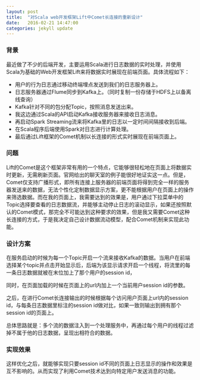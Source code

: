 ```yaml
---
layout: post
title:  "对Scala web开发框架Lift中Comet长连接的重新设计"
date:   2016-02-21 14:47:00
categories: jekyll update
---
```


### 背景

最近做了不少的后端开发，主要运用Scala进行日志数据的实时处理，并使用Scala为基础的Web开发框架Lift来将数据实时展现在前端页面。具体流程如下：

* 用户的行为日志通过移动终端埋点发送到我们的日志服务器上。
* 日志服务器通过Flume同步到Kafka上。（同时复制一份存储于HDFS上以备离线查询）
* Kafka针对不同的包分配Topic，按照消息发送出来。
* 我这边通过Scala的API启动Kafka接收服务器来接收日志消息。
* 再启动Spark Streaming流来将Kafka里的日志以一定时间间隔接收到后端。
* 在Scala程序后端使用Spark对日志进行计算处理。
* 最后通过Lift框架的Comet机制以长连接的形式实时展现在前端页面上。

### 问题

Lift的Comet是这个框架非常有用的一个特点，它能够很轻松地在页面上将数据实时更新，无需刷新页面。官网给出的聊天室的例子能很好地证实这一点。但是，Comet仅支持广播形式，即所有连接上服务器的前端页面将得到完全一样的服务器发送来的数据，无法个性化定制数据显示方案，更不能根据用户在页面上的操作来筛选数据。而在我的页面上，我需要达到的效果是，用户通过下拉菜单中的Topic选择要查看的日志数据流，并能够主动停止日志的滚动显示，如果还按照默认的Comet模式，那完全不可能达到这种要求的效果，但是我又需要Comet这种长连接的方式，于是我决定自己设计数据流动模型，配合Comet机制来实现此功能。

### 设计方案

在服务启动的时候为每一个Topic开启一个流来接收Kafka的数据。当用户在前端选择某个topic并点击开始显示后，后端为该显示请求开启一个线程，将流里的每一条日志数据就被在末位加上了那个用户的session id，

同时，在页面加载的时候在页面上的url内加上一个当前用户session id的参数。 

之后，在进行Comet长连接输出的时候根据每个访问用户页面上url内的session id，与每条日志数据里标注的session id做对比，如果一致则输出到拥有那个session id的页面上。

总体思路就是：多个流的数据注入到一个处理服务中，再通过每个用户的线程过滤掉不属于他的日志数据，呈现出相符合的数据。

### 实现效果

这样优化之后，就能够实现只要session id不同的页面上日志显示的操作和效果是互不影响的。从而实现了利用Comet技术达到向特定用户发送消息的功能。
